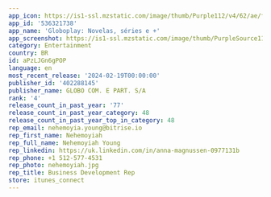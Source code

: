 ```yaml
---
app_icon: https://is1-ssl.mzstatic.com/image/thumb/Purple112/v4/62/ae/fd/62aefd90-0ab1-52f1-55be-4cc03a7802df/AppIcon-0-0-1x_U007epad-0-0-85-220.png/1024x1024bb.png
app_id: '536321738'
app_name: 'Globoplay: Novelas, séries e +'
app_screenshot: https://is1-ssl.mzstatic.com/image/thumb/PurpleSource116/v4/ba/7d/31/ba7d313d-c162-1a63-43ee-1fd08fd9cd2a/3f013421-3a85-4bd1-8d0e-56a3bff4f01a_01_09_24_gpUS_iOS65_01.png/1242x2688bb.png
category: Entertainment
country: BR
id: aPzLJGn6gPOP
language: en
most_recent_release: '2024-02-19T00:00:00'
publisher_id: '402288145'
publisher_name: GLOBO COM. E PART. S/A
rank: '4'
release_count_in_past_year: '77'
release_count_in_past_year_category: 48
release_count_in_past_year_top_in_category: 48
rep_email: nehemoyia.young@bitrise.io
rep_first_name: Nehemoyiah
rep_full_name: Nehemoyiah Young
rep_linkedin: https://uk.linkedin.com/in/anna-magnussen-0977131b
rep_phone: +1 512-577-4531
rep_photo: nehemoyiah.jpg
rep_title: Business Development Rep
store: itunes_connect
---
```

